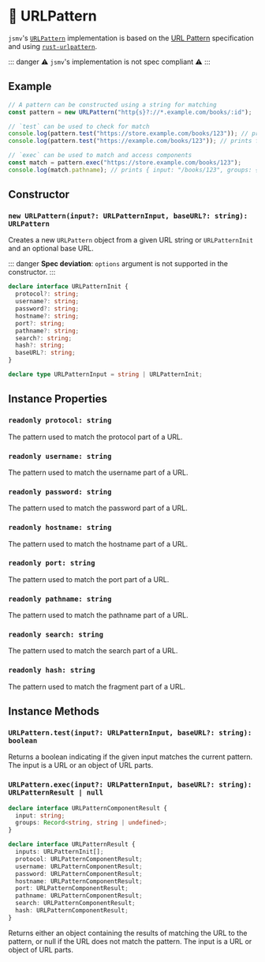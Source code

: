 # 🧩 URLPattern

`jsmv`'s [`URLPattern`](hhttps://developer.mozilla.org/en-US/docs/Web/API/URLPattern) implementation is based on the [URL Pattern](https://urlpattern.spec.whatwg.org/) specification and using [`rust-urlpattern`](https://docs.rs/urlpattern/latest/urlpattern/).

::: danger
⚠️ `jsmv`'s implementation is not spec compliant ⚠️
:::

## Example

```typescript
// A pattern can be constructed using a string for matching
const pattern = new URLPattern("http{s}?://*.example.com/books/:id");

// `test` can be used to check for match
console.log(pattern.test("https://store.example.com/books/123")); // prints true
console.log(pattern.test("https://example.com/books/123")); // prints false

// `exec` can be used to match and access components
const match = pattern.exec("https://store.example.com/books/123");
console.log(match.pathname); // prints { input: "/books/123", groups: { "id": "123" } }
```

## Constructor

### `new URLPattern(input?: URLPatternInput, baseURL?: string): URLPattern`

Creates a new `URLPattern` object from a given URL string or `URLPatternInit` and an optional base URL.

::: danger
**Spec deviation**: `options` argument is not supported in the constructor.
:::

```typescript
declare interface URLPatternInit {
  protocol?: string;
  username?: string;
  password?: string;
  hostname?: string;
  port?: string;
  pathname?: string;
  search?: string;
  hash?: string;
  baseURL?: string;
}

declare type URLPatternInput = string | URLPatternInit;
```

## Instance Properties

### `readonly protocol: string`

The pattern used to match the protocol part of a URL.

### `readonly username: string`

The pattern used to match the username part of a URL.

### `readonly password: string`

The pattern used to match the password part of a URL.

### `readonly hostname: string`

The pattern used to match the hostname part of a URL.

### `readonly port: string`

The pattern used to match the port part of a URL.

### `readonly pathname: string`

The pattern used to match the pathname part of a URL.

### `readonly search: string`

The pattern used to match the search part of a URL.

### `readonly hash: string`

The pattern used to match the fragment part of a URL.

## Instance Methods

### `URLPattern.test(input?: URLPatternInput, baseURL?: string): boolean`

Returns a boolean indicating if the given input matches the current pattern. The input is a URL or an object of URL parts.

### `URLPattern.exec(input?: URLPatternInput, baseURL?: string): URLPatternResult | null`

```typescript
declare interface URLPatternComponentResult {
  input: string;
  groups: Record<string, string | undefined>;
}

declare interface URLPatternResult {
  inputs: URLPatternInit[];
  protocol: URLPatternComponentResult;
  username: URLPatternComponentResult;
  password: URLPatternComponentResult;
  hostname: URLPatternComponentResult;
  port: URLPatternComponentResult;
  pathname: URLPatternComponentResult;
  search: URLPatternComponentResult;
  hash: URLPatternComponentResult;
}
```

Returns either an object containing the results of matching the URL to the pattern, or null if the URL does not match the pattern. The input is a URL or object of URL parts.
